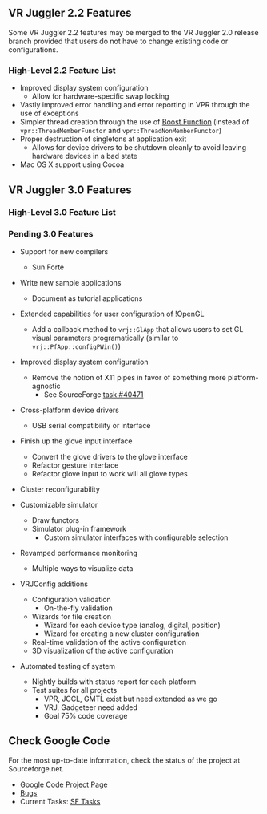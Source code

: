 ## VR Juggler 2.2 Features ##

Some VR Juggler 2.2 features may be merged to the VR Juggler 2.0 release branch provided that users do not have to change existing code or configurations.

### High-Level 2.2 Feature List ###

  * Improved display system configuration
    * Allow for hardware-specific swap locking
  * Vastly improved error handling and error reporting in VPR through the use of exceptions
  * Simpler thread creation through the use of [Boost.Function](http://www.boost.org/libs/function/) (instead of `vpr::ThreadMemberFunctor` and `vpr::ThreadNonMemberFunctor`)
  * Proper destruction of singletons at application exit
    * Allows for device drivers to be shutdown cleanly to avoid leaving hardware devices in a bad state
  * Mac OS X support using Cocoa

## VR Juggler 3.0 Features ##

### High-Level 3.0 Feature List ###

### Pending 3.0 Features ###

  * Support for new compilers
    * Sun Forte
  * Write new sample applications
    * Document as tutorial applications
  * Extended capabilities for user configuration of !OpenGL
    * Add a callback method to `vrj::GlApp` that allows users to set GL visual parameters programatically (similar to `vrj::PfApp::configPWin()`)
  * Improved display system configuration
    * Remove the notion of X11 pipes in favor of something more platform-agnostic
      * See SourceForge [task #40471](http://sourceforge.net/pm/task.php?func=detailtask&project_task_id=40471&group_id=8041&group_project_id=2906)
  * Cross-platform device drivers
    * USB serial compatibility or interface
  * Finish up the glove input interface
    * Convert the glove drivers to the glove interface
    * Refactor gesture interface
    * Refactor glove input to work will all glove types
  * Cluster reconfigurability
  * Customizable simulator
    * Draw functors
    * Simulator plug-in framework
      * Custom simulator interfaces with configurable selection
  * Revamped performance monitoring
    * Multiple ways to visualize data
  * VRJConfig additions
    * Configuration validation
      * On-the-fly validation
    * Wizards for file creation
      * Wizard for each device type (analog, digital, position)
      * Wizard for creating a new cluster configuration
    * Real-time validation of the active configuration
    * 3D visualization of the active configuration

  * Automated testing of system
    * Nightly builds with status report for each platform
    * Test suites for all projects
      * VPR, JCCL, GMTL exist but need extended as we go
      * VRJ, Gadgeteer need added
      * Goal 75% code coverage

## Check Google Code ##

For the most up-to-date information, check the status of the project at Sourceforge.net.

  * [Google Code Project Page](http://code.google.com/p/vrjuggler/)
  * [Bugs](http://code.google.com/p/vrjuggler/issues/list)
  * Current Tasks: [SF Tasks](http://sourceforge.net/pm/?group_id=8041)